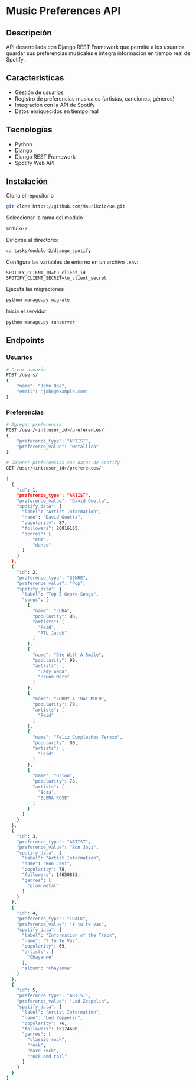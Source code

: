 # Music Preferences API

## Descripción
API desarrollada con Django REST Framework que permite a los usuarios guardar sus preferencias musicales e integra información en tiempo real de Spotify.

## Características
* Gestión de usuarios
* Registro de preferencias musicales (artistas, canciones, géneros)
* Integración con la API de Spotify
* Datos enriquecidos en tiempo real

## Tecnologías
* Python
* Django
* Django REST Framework
* Spotify Web API

## Instalación

Clona el repositorio
```bash
git clone https://github.com/Maurikzio/ue.git
```
Seleccionar la rama del modulo
```bash
modulo-2
```
Dirigirse al directorio:
```bash
cd tasks/modulo-2/django_spotify
```

Configura las variables de entorno en un archivo `.env`:
```plaintext
SPOTIFY_CLIENT_ID=tu_client_id
SPOTIFY_CLIENT_SECRET=tu_client_secret
```

Ejecuta las migraciones
```bash
python manage.py migrate
```

Inicia el servidor
```bash
python manage.py runserver
```

## Endpoints

### Usuarios
```bash
# Crear usuario
POST /users/
{
    "name": "John Doe",
    "email": "john@example.com"
}
```

### Preferencias
```bash
# Agregar preferencia
POST /user/<int:user_id>/preferences/
{
    "preference_type": "ARTIST",
    "preference_value": "Metallica"
}

# Obtener preferencias con datos de Spotify
GET /user/<int:user_id>/preferences/

[
  {
    "id": 1,
    "preference_type": "ARTIST",
    "preference_value": "David Guetta",
    "spotify_data": {
      "label": "Artist Information",
      "name": "David Guetta",
      "popularity": 87,
      "followers": 26816165,
      "genres": [
          "edm",
          "dance"
      ]
    }
  },
  {
    "id": 2,
    "preference_type": "GENRE",
    "preference_value": "Pop",
    "spotify_data": {
      "label": "Top 5 Genre Songs",
      "songs": [
        {
          "name": "LUNA",
          "popularity": 86,
          "artists": [
            "Feid",
            "ATL Jacob"
          ]
        },
        {
          "name": "Die With A Smile",
          "popularity": 99,
          "artists": [
            "Lady Gaga",
            "Bruno Mars"
          ]
        },
        {
          "name": "SORRY 4 THAT MUCH",
          "popularity": 79,
          "artists": [
            "Feid"
          ]
        },
        {
          "name": "Feliz Cumpleaños Ferxxo",
          "popularity": 80,
          "artists": [
            "Feid"
          ]
        },
        {
          "name": "Orion",
          "popularity": 78,
          "artists": [
            "Boza",
            "ELENA ROSE"
          ]
        }
      ]
    }
  },
  {
    "id": 3,
    "preference_type": "ARTIST",
    "preference_value": "Bon Jovi",
    "spotify_data": {
      "label": "Artist Information",
      "name": "Bon Jovi",
      "popularity": 78,
      "followers": 14650883,
      "genres": [
        "glam metal"
      ]
    }
  },
  {
    "id": 4,
    "preference_type": "TRACK",
    "preference_value": "Y tu te vas",
    "spotify_data": {
      "label": "Information of the Track",
      "name": "Y Tú Te Vas",
      "popularity": 69,
      "artists": [
        "Chayanne"
      ],
      "album": "Chayanne"
    }
  },
  {
    "id": 5,
    "preference_type": "ARTIST",
    "preference_value": "Led Zeppelin",
    "spotify_data": {
      "label": "Artist Information",
      "name": "Led Zeppelin",
      "popularity": 76,
      "followers": 15174680,
      "genres": [
        "classic rock",
        "rock",
        "hard rock",
        "rock and roll"
      ]
    }
  }
]

```